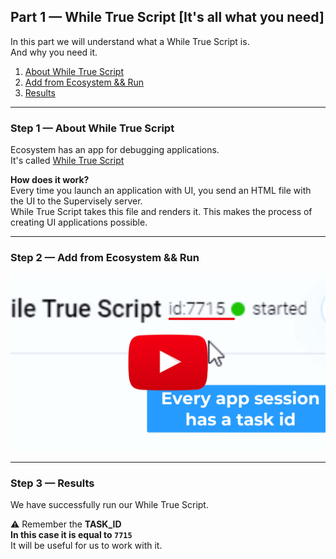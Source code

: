 
<div align="left" markdown>

## **Part 1 — While True Script [It's all what you need]**  
</div>  

In this part we will understand what a While True Script is.  
And why you need it.


1. <a href="#step-1--about-while-true-script">About While True Script</a>
2. <a href="#step-2--add-from-ecosystem--run">Add from Ecosystem && Run</a>
3. <a href="#step-3--results">Results</a>



---
### Step 1 — About While True Script

Ecosystem has an app for debugging applications.  
It's called [While True Script](https://app.supervisely.com/ecosystem/apps/while-true-script)

**How does it work?**  
Every time you launch an application with UI, you send an HTML file with the UI to the Supervisely server.  
While True Script takes this file and renders it. This makes the process of creating UI applications possible.

---
### Step 2 — Add from Ecosystem && Run

<a data-key="sly-embeded-video-link" href="https://youtu.be/CXFvMmJ1IHI" data-video-code="CXFvMmJ1IHI">
    <img src="https://github.com/supervisely-ecosystem/how-to-create-app/blob/master/chapter-03-ui/part-01-while-true-script/media/video-preview.png" alt="SLY_EMBEDED_VIDEO_LINK"  style="max-width:100%;">
</a>


---
### Step 3 — Results

We have successfully run our While True Script.  

⚠️ Remember the **TASK_ID**  
**In this case it is equal to `7715`**  
It will be useful for us to work with it.
